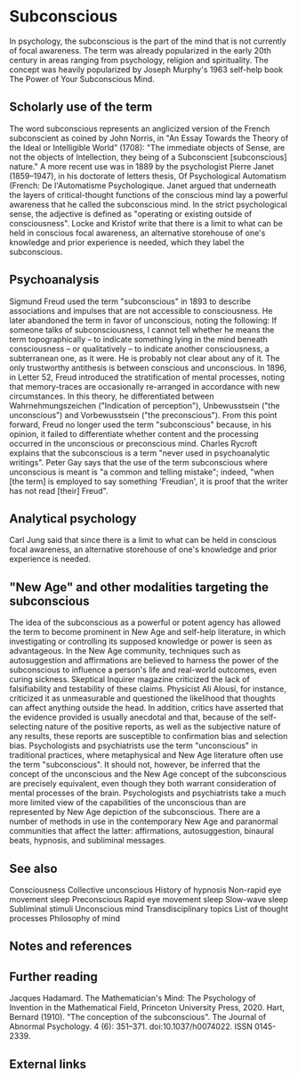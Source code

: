 # Subconscious

In psychology, the subconscious is the part of the mind that is not currently of focal awareness. The term was already popularized in the early 20th century in areas ranging from psychology, religion and spirituality. The concept was heavily popularized by Joseph Murphy's 1963 self-help book The Power of Your Subconscious Mind.


## Scholarly use of the term

The word subconscious represents an anglicized version of the French subconscient as coined by
John Norris, in "An Essay Towards the Theory of the Ideal or Intelligible World” (1708):
"The immediate objects of Sense, are not the objects of Intellection, they being of a Subconscient [subconscious] nature." A more recent use was in 1889 by the psychologist Pierre Janet (1859–1947), in his doctorate of letters thesis, Of Psychological Automatism (French: De l'Automatisme Psychologique. Janet argued that underneath the layers of critical-thought functions of the conscious mind lay a powerful awareness that he called the subconscious mind.
In the strict psychological sense, the adjective is defined as "operating or existing outside of consciousness".
Locke and Kristof write that there is a limit to what can be held in conscious focal awareness, an alternative storehouse of one's knowledge and prior experience is needed, which they label the subconscious.


## Psychoanalysis

Sigmund Freud used the term "subconscious" in 1893 to describe associations and impulses that are not accessible to consciousness. He later abandoned the term in favor of unconscious, noting the following: If someone talks of subconsciousness, I cannot tell whether he means the term topographically – to indicate something lying in the mind beneath consciousness – or qualitatively – to indicate another consciousness, a subterranean one, as it were. He is probably not clear about any of it. The only trustworthy antithesis is between conscious and unconscious.
In 1896, in Letter 52, Freud introduced the stratification of mental processes, noting that memory-traces are occasionally re-arranged in accordance with new circumstances. In this theory, he differentiated between Wahrnehmungszeichen ("Indication of perception"), Unbewusstsein ("the unconscious") and Vorbewusstsein ("the preconscious"). From this point forward, Freud no longer used the term "subconscious" because, in his opinion, it failed to differentiate whether content and the processing occurred in the unconscious or preconscious mind.
Charles Rycroft explains that the subconscious is a term "never used in psychoanalytic writings". Peter Gay says that the use of the term subconscious where unconscious is meant is "a common and telling mistake"; indeed, "when [the term] is employed to say something 'Freudian', it is proof that the writer has not read [their] Freud".


## Analytical psychology

Carl Jung said that since there is a limit to what can be held in conscious focal awareness, an alternative storehouse of one's knowledge and prior experience is needed.


## "New Age" and other modalities targeting the subconscious


The idea of the subconscious as a powerful or potent agency has allowed the term to become prominent in New Age and self-help literature, in which investigating or controlling its supposed knowledge or power is seen as advantageous. In the New Age community, techniques such as autosuggestion and affirmations are believed to harness the power of the subconscious to influence a person's life and real-world outcomes, even curing sickness. Skeptical Inquirer magazine criticized the lack of falsifiability and testability of these claims. Physicist Ali Alousi, for instance, criticized it as unmeasurable and questioned the likelihood that thoughts can affect anything outside the head. In addition, critics have asserted that the evidence provided is usually anecdotal and that, because of the self-selecting nature of the positive reports, as well as the subjective nature of any results, these reports are susceptible to confirmation bias and selection bias.
Psychologists and psychiatrists use the term "unconscious" in traditional practices, where metaphysical and New Age literature often use the term "subconscious". It should not, however, be inferred that the concept of the unconscious and the New Age concept of the subconscious are precisely equivalent, even though they both warrant consideration of mental processes of the brain. Psychologists and psychiatrists take a much more limited view of the capabilities of the unconscious than are represented by New Age depiction of the subconscious. There are a number of methods in use in the contemporary New Age and paranormal communities that affect the latter: affirmations, autosuggestion, binaural beats, hypnosis, and subliminal messages.


## See also


Consciousness
Collective unconscious
History of hypnosis
Non-rapid eye movement sleep
Preconscious
Rapid eye movement sleep
Slow-wave sleep
Subliminal stimuli
Unconscious mind
Transdisciplinary topics
List of thought processes
Philosophy of mind


## Notes and references



## Further reading

Jacques Hadamard. The Mathematician's Mind: The Psychology of Invention in the Mathematical Field, Princeton University Press, 2020.
Hart, Bernard (1910). "The conception of the subconscious". The Journal of Abnormal Psychology. 4 (6): 351–371. doi:10.1037/h0074022. ISSN 0145-2339.


## External links


